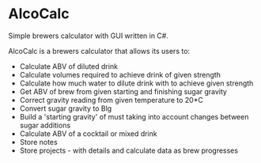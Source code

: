 # AlcoCalc
Simple brewers calculator with GUI written in C#.

AlcoCalc is a brewers calculator that allows its users to:
- Calculate ABV of diluted drink
- Calculate volumes required to achieve drink of given strength
- Calculate how much water to dilute drink with to achieve given strength
- Get ABV of brew from given starting and finishing sugar gravity
- Correct gravity reading from given temperature to 20*C
- Convert sugar gravity to Blg
- Build a 'starting gravity' of must taking into account changes between sugar additions
- Calculate ABV of a cocktail or mixed drink
- Store notes
- Store projects - with details and calculate data as brew progresses
